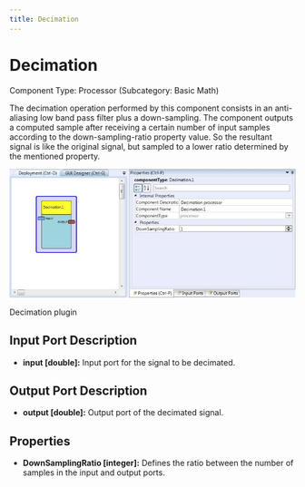 ```yaml
---
title: Decimation
---
```


# Decimation

Component Type: Processor (Subcategory: Basic Math)

The decimation operation performed by this component consists in an anti-aliasing low band pass filter plus a down-sampling. The component outputs a computed sample after receiving a certain number of input samples according to the down-sampling-ratio property value. So the resultant signal is like the original signal, but sampled to a lower ratio determined by the mentioned property.

![Screenshot: Decimation plugin](./img/decimation.jpg "Screenshot: Decimation plugin")

Decimation plugin

## Input Port Description

*   **input \[double\]:** Input port for the signal to be decimated.

## Output Port Description

*   **output \[double\]:** Output port of the decimated signal.

## Properties

*   **DownSamplingRatio \[integer\]:** Defines the ratio between the number of samples in the input and output ports.